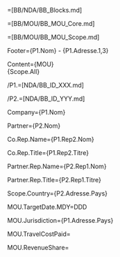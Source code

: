 =[BB/NDA/BB_Blocks.md]

=[BB/MOU/BB_MOU_Core.md]

=[BB/MOU/BB_MOU_Scope.md]

Footer={P1.Nom} - {P1.Adresse.1,3}  

Content={MOU}<br>{Scope.All}

/P1.=[NDA/BB_ID_XXX.md]

/P2.=[NDA/BB_ID_YYY.md]

Company={P1.Nom}

Partner={P2.Nom}

Co.Rep.Name={P1.Rep2.Nom}

Co.Rep.Title={P1.Rep2.Titre}

Partner.Rep.Name={P2.Rep1.Nom}

Partner.Rep.Title={P2.Rep1.Titre}

Scope.Country={P2.Adresse.Pays}

MOU.TargetDate.MDY=DDD

MOU.Jurisdiction={P1.Adresse.Pays}

MOU.TravelCostPaid=

MOU.RevenueShare=
